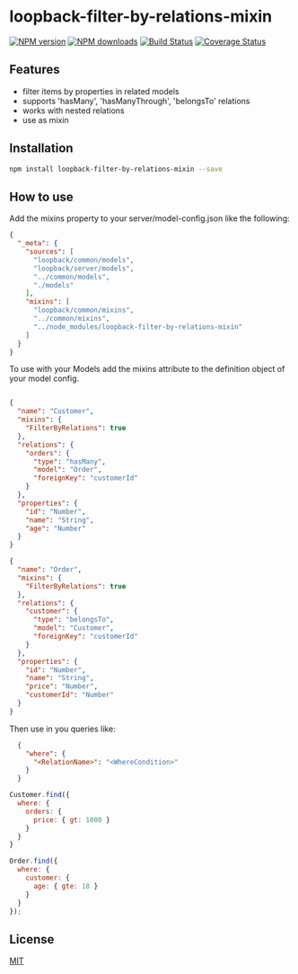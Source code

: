 # loopback-filter-by-relations-mixin
[![NPM version][npm-image]][npm-url] [![NPM downloads][npm-downloads-image]][npm-downloads-url]
[![Build Status](https://travis-ci.com/yuranevmer/loopback-filter-by-relations-mixin.svg?branch=master)](https://travis-ci.com/yuranevmer/loopback-filter-by-relations-mixin)
[![Coverage Status](https://coveralls.io/repos/github/yuranevmer/loopback-filter-by-relations-mixin/badge.svg)](https://coveralls.io/github/yuranevmer/loopback-filter-by-relations-mixin)

## Features

- filter items by properties in related models 
- supports 'hasMany', 'hasManyThrough', 'belongsTo' relations
- works with nested relations
- use as mixin

## Installation

```bash
npm install loopback-filter-by-relations-mixin --save
```

## How to use

Add the mixins property to your server/model-config.json like the following:

```json
{
  "_meta": {
    "sources": [
      "loopback/common/models",
      "loopback/server/models",
      "../common/models",
      "./models"
    ],
    "mixins": [
      "loopback/common/mixins",
      "../common/mixins",
      "../node_modules/loopback-filter-by-relations-mixin"
    ]
  }
}
```


To use with your Models add the mixins attribute to the definition object of your model config.

```json

{
  "name": "Customer",
  "mixins": {
    "FilterByRelations": true
  },
  "relations": {
    "orders": {
      "type": "hasMany",
      "model": "Order",
      "foreignKey": "customerId"
    }
  },
  "properties": {
    "id": "Number",
    "name": "String",
    "age": "Number"
  }
} 
```
```json
{
  "name": "Order",
  "mixins": {
    "FilterByRelations": true
  },
  "relations": {
    "customer": {
      "type": "belongsTo",
      "model": "Customer",
      "foreignKey": "customerId"
    }
  },
  "properties": {
    "id": "Number",
    "name": "String",
    "price": "Number",
    "customerId": "Number"
  }
}
```

Then use in you queries like:

```json
  {
    "where": {
      "<RelationName>": "<WhereCondition>"
    }
  }
```

```js
Customer.find({
  where: {
    orders: {
      price: { gt: 1000 }
    }
  }
}
```

```js
Order.find({
  where: {
    customer: {
      age: { gte: 18 }
    }
  }
});
```



## License

[MIT](LICENSE)

[npm-image]: https://img.shields.io/npm/v/loopback-include-through-mixin.svg
[npm-url]: https://npmjs.org/package/loopback-include-through-mixin
[npm-downloads-image]: https://img.shields.io/npm/dm/loopback-include-through-mixin.svg
[npm-downloads-url]: https://npmjs.org/package/loopback-include-through-mixin